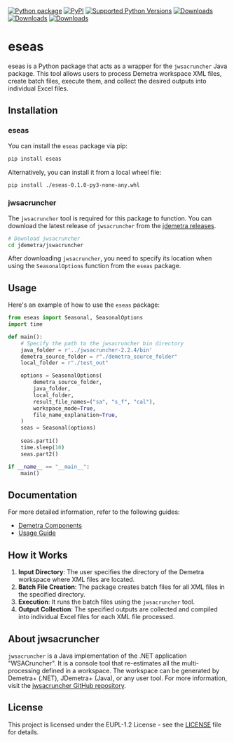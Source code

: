 [![Python package](https://github.com/SermetPekin/eseas-repo/actions/workflows/python-package.yml/badge.svg)](https://github.com/SermetPekin/eseas-repo/actions/workflows/python-package.yml) [![PyPI](https://img.shields.io/pypi/v/eseas)](https://img.shields.io/pypi/v/eseas) [![Supported Python Versions](https://img.shields.io/pypi/pyversions/eseas)](https://pypi.org/project/eseas/) [![Downloads](https://static.pepy.tech/badge/eseas)](https://pepy.tech/project/eseas) [![Downloads](https://static.pepy.tech/badge/eseas/month)](https://pepy.tech/project/eseas) [![Downloads](https://pepy.tech/badge/eseas/week)](https://pepy.tech/project/eseas)

# eseas

eseas is a Python package that acts as a wrapper for the `jwsacruncher` Java package. This tool allows users to process Demetra workspace XML files, create batch files, execute them, and collect the desired outputs into individual Excel files.

## Installation

### eseas

You can install the `eseas` package via pip:

```bash
pip install eseas
```

Alternatively, you can install it from a local wheel file:

```bash
pip install ./eseas-0.1.0-py3-none-any.whl
```

### jwsacruncher

The `jwsacruncher` tool is required for this package to function. You can download the latest release of `jwsacruncher` from the [jdemetra releases](https://github.com/jdemetra/jwsacruncher/releases/tag/v2.2.4).

```bash
# Download jwsacruncher
cd jdemetra/jswacruncher
```

After downloading `jwsacruncher`, you need to specify its location when using the `SeasonalOptions` function from the `eseas` package.

## Usage

Here's an example of how to use the `eseas` package:

```python
from eseas import Seasonal, SeasonalOptions
import time

def main():
    # Specify the path to the jwsacruncher bin directory
    java_folder = r'../jwsacruncher-2.2.4/bin'
    demetra_source_folder = r"./demetra_source_folder"
    local_folder = r"./test_out"

    options = SeasonalOptions(
        demetra_source_folder,
        java_folder,
        local_folder,
        result_file_names=("sa", "s_f", "cal"),
        workspace_mode=True,
        file_name_explanation=True,
    )
    seas = Seasonal(options)
    
    seas.part1()
    time.sleep(10)
    seas.part2()

if __name__ == "__main__":
    main()
```

## Documentation

For more detailed information, refer to the following guides:

- [Demetra Components](https://github.com/SermetPekin/eseas-repo/docs/demetra_components.md)
- [Usage Guide](https://github.com/SermetPekin/eseas-repo/docs/usage.md)

## How it Works

1. **Input Directory**: The user specifies the directory of the Demetra workspace where XML files are located.
2. **Batch File Creation**: The package creates batch files for all XML files in the specified directory.
3. **Execution**: It runs the batch files using the `jwsacruncher` tool.
4. **Output Collection**: The specified outputs are collected and compiled into individual Excel files for each XML file processed.

## About jwsacruncher

`jwsacruncher` is a Java implementation of the .NET application "WSACruncher". It is a console tool that re-estimates all the multi-processing defined in a workspace. The workspace can be generated by Demetra+ (.NET), JDemetra+ (Java), or any user tool. For more information, visit the [jwsacruncher GitHub repository](https://github.com/jdemetra/jwsacruncher).

## License

This project is licensed under the EUPL-1.2 License - see the [LICENSE](https://github.com/SermetPekin/eseas-repo/LICENSE) file for details.

